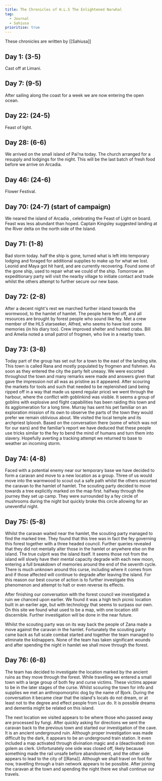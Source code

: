 ```yaml
---
title: The Chronicles of H.L.S The Enlightened Narwhal
tag:
  - Journal
  - Sahiusa
prioritise: true
---
```


These chronicles are written by [[Sahiusa]]

## Day 1: (3-5)

Cast off at Limani.

## Day 7: (9-5)

After sailing along the coast for a week we are now entering the open ocean.

## Day 22: (24-5)

Feast of light.

## Day 28: (6-6)

We arrived on the small island of Pai’na today. The church arranged for a resupply and lodgings for the night. This will be the last batch of fresh food before we arrive on Arcadia.

## Day 46: (24-6)

Flower Festival.

## Day 70: (24-7) (start of campaign)

We neared the island of Arcadia , celebrating the Feast of Light on board. Feast was less abundant than hoped. Captain Kingsley suggested landing at the River delta on the north side of the Island.

## Day 71: (1-8)

Bad storm today. half the ship is gone, turned what is left into temporary lodging and foraged for additional supplies to make up for what we lost. Leonid and Maya got hit hard, and are currently recovering. Found some of the gone ship, used to repair what we could of the ship. Tomorrow an expeditionary party will visit the nearby village to initiate contact and trade whilst the others attempt to further secure our new base.

## Day 72: (2-8)

After a decent night's rest we marched further inland towards the wormwood, to the hamlet of hamlet. The people here feel off, and all resources are brought by forest people who sound like fey. Met a crew member of the HLS starseeker, Alfred, who seems to have lost some memories (in his diary too). Crew improved shelter and hunted crabs. Bill and Amelia noted a small patrol of frogmen, who live in a nearby town.

## Day 73: (3-8)

Today part of the group has set out for a town to the east of the landing site.
This town is called Rana and mostly populated by frogmen and fishmen.
As soon as they entered the city the party felt uneasy. We were escorted throughout the town and many remarks were made and answers given that gave the impression not all was as pristine as it appeared.
After scouring the markets for tools and such that needed to be replenished (and being ripped off in a way that made us spend regular price) we went through the harbour, where the conflict with goblinkind was visible.
It seems a group of goblins with explosive and flight capabilities has been raiding this town and its agglomeration for a long time.
Murray has sent his pet familiar on an exploration mission of its own to observe the parts of the town they would prefer we remain oblivious about.
We visited the local temple and its archpriest Iploosh. Based on the conversation there (some of which was not for our ears) and the familiar’s report we have deduced that these people use tricks similar to the fey to bend the mind of humans and turn them into slavery.
Hopefully averting a tracking attempt we returned to base to weather an incoming storm.

## Day 74: (4-8)

Faced with a potential enemy near our temporary base we have decided to form a caravan and move to a new location as a group. Three of us would move into the warmwood to scout out a safe path whilst the others escorted the caravan to the hamlet of hamlet.
The scouting party decided to move towards a tree explicitly marked on the map first. halfway through the journey they set up camp. They were surrounded by a fey circle of mushrooms during the night but quickly broke this circle allowing for an uneventful night.

## Day 75: (5-8)

Whilst the caravan waited near the hamlet, the scouting party managed to find the marked tree. They found that this tree was in fact the fey governing this forest together with a three headed council. Further queries revealed that they did not mentally alter those in the hamlet or anywhere else on the island. The true culprit was the island itself. It seems those not from the island will slowly have their mental capacity degrade with each new moon, entering a full breakdown of memories around the end of the seventh cycle. There is much unknown around this curse, including where it comes from and if those affected will continue to degrade after leaving the island. For this reason our best course of action is to further investigate this phenomenon and attempt to halt or even reverse its effects.

After finishing our conversation with the forest council we investigated a ruin we chanced upon earlier. We found it was a high tech picnic location built in an earlier age, but with technology that seems to surpass our own. On this site we found what used to be a map, with one location still discernible. Further investigation will be done in the near future.

Whilst the scouting party was on its way back the people of Zana made a move against the caravan in the hamlet. Fortunately the scouting party came back as full scale combat started and together the team managed to eliminate the kidnappers. None of the team has taken significant wounds and after spending the night in hamlet we shall move through the forest.

## Day 76: (6-8)

The team has decided to investigate the location marked by the ancient ruins as they move through the forest. While travelling we entered a small town with a large group of both fey and curse victims. These victims appear to be in the later stages of the curse. Whilst scouring the town for info and supplies we met an anthropomorphic dog by the name of Bjork. During the conversation it became clear that the island's locals do not dream, or at least not to the degree and effect people from Lux do. It is possible dreams and dementia might be related on this island.

The next location we visited appears to be where those who passed away are processed by fungi. After quickly asking for directions we sent the caravan back to the previous town and started our investigation of the cave. It is an ancient underground ruin.
Although proper investigation was made difficult by the dark, it appears to be an underground train station. It even included a map activated through divination magic and a (deactivated) iron golem as clerk. Unfortunately one side was closed off, likely because something made the rail unsafe before abandonment, and the other side appears to lead to the city of [[Rana]]. Although we shall travel on foot for now, travelling through a train network appears to be possible. After joining the caravan at the town and spending the night there we shall continue our travels.
